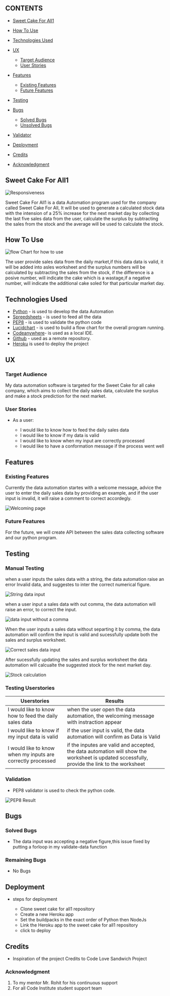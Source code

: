 ## CONTENTS

* [Sweet Cake For All1](#sweet-cake-for-all1)
* [How To Use](#how-to-use)
* [Technologies Used](#technologies-used)
* [UX](#ux)

  * [Target Audience](#target-audience)
  * [User Stories](#ueser_stories)
* [Features](#features)

  * [Existing Features](#existing-features)
  * [Future Features](#future-features)
* [Testing](#testing)
* [Bugs](#bugs)

  * [Solved Bugs](#solved-bugs)
  * [Unsolved Bugs](#unsolved-bugs)
* [Validator](#validator)
* [Deployment](#deployment)
* [Credits](#credits)
* [Acknowledgment](#achknoweledgment)


## Sweet Cake For All1

![Responsiveness](documentation/responsivepage.png)

 Sweet Cake For All1 is a data Automation program used for the company called  Sweet Cake For All, It will be used to generate a calculated stock data with the intension of a 25% increase for the next market day by collecting the last five sales data from the user, calculate the surplus by subtracting the sales from the stock and the average will be used to calculate the stock.

## How To Use
 
![flow Chart for how to use](documentation/flowchartoftheprocess.png)

 The user provide sales data from the daily market,if this data data is valid, it will be added into asles worksheet and the surplus numbers will be calculated by subtracting the sales from the stock, if the difference is a posive number, will indicate the cake which is a wastage,if a negative number, will indicate the additional cake soled for that particular market day.

## Technologies Used
* [Python](#https://www.python.org/) - is used to develop the data Automation
* [Spreedsheets](#https://tinyurl.com/4ju8jju2) - is used to feed all the data
* [PEP8](#https://pep8ci.herokuapp.com/) - is used to validate the python code
* [Lucidchart](#https://www.lucidchart.com/pages/how-to-make-a-flowchart) - is used to build a flow chart for the overall program running.
* [Codeanywhere](#https://app.codeanywhere.com/)- is used as a local IDE.
* [Github](#https://github.com/) - used as a remote repository.
* [Heroku](#https://heroku.com) is used to deploy the project

## UX 
  ### Target Audience
  My data automation software is targeted for the Sweet Cake for all cake company, which aims to collect the daily sales data, calculate the surplus and make a stock prediction for the next market.
  ### User Stories
  * As a user:

    * I would like to know how to feed the daily sales data
    * I would like to know if my data is valid
    * I would like to know when my input are correctly processed 
    * I would like to have a conformation message if the process went well 

## Features
  ### Existing Features
  Currently the data automation startes with a welcome message, advice the user to enter the daily sales data by providing an example, and if the user input is invalid, it will raise a comment to correct accordegly.

   ![Welcoming page](documentation/startingtemple.png)

  ### Future Features
  For the future, we will create API between the sales data collecting software and our python program.
## Testing
  ### Manual Testing
  when a user inputs the sales data with a string, the data automation raise an error Invalid data, and suggestes to inter the correct numerical figure.

  ![String data input](documentation/wrongdatainput2.png)

  when a user input a sales data with out comma, the data automation will raise an error, to correct the input.

  ![data input without a comma](documentation/wrongdatainput.png) 

  When the user inputs a sales data without separting it by comma, the data automation will confirm the input is valid and sucessfully update both the sales and surplus worksheet.

  ![Correct sales data input](documentation/correctdatainput1.png)
 
  After sucessfully updating the sales and surplus worksheet the data automation will calcualte the suggested stock for the next market day.

  ![Stock calculation](documentation/correctdatainput2.png)

 ### Testing Userstories
| Userstories | Results |
|---| ---|
| I would like to know how to feed the daily sales data| when the user open the data automation, the welcoming message with instraction appear|
| I would like to know if my input data is valid| if the user input is valid, the data automation will confirm as Data is Valid |
| I would like to know when my inputs are correctly processed | if the inputes are valid and accepted, the data automation will show the worksheet is updated sccessfully, provide the link to the worksheet|
  ### Validation
  * PEP8 validator is used to check the python code.

  ![PEP8 Result](documentation/pep8.png)
## Bugs 
 ### Solved Bugs
 * The data input was accepting a negative figure,this issue fixed by putting a forloop in my validate-data function
 ### Remaining Bugs
 * No Bugs   
## Deployment
* steps for deployment

  * Clone sweet cake for all1 repository
  * Create a new Heroku app  
  * Set the buildpacks in the exact order of Python then NodeJs
  * Link the Heroku app to the sweet cake for all1 repository
  * click to deploy
## Credits
* Inspiration of the project Credits to Code Love Sandwich Project
### Acknowledgment
1. To my mentor Mr. Rohit for his continuous support
2. For all Code Institute student support team 
